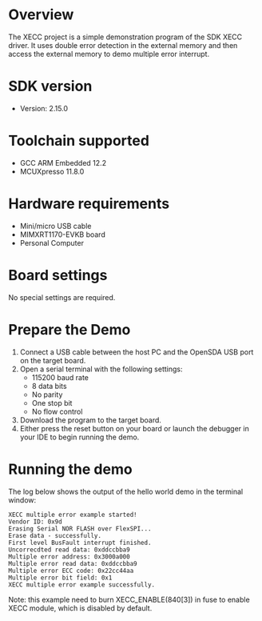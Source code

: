 Overview
========
The XECC project is a simple demonstration program of the SDK XECC driver. It uses double error detection in the external memory
and then access the external memory to demo multiple error interrupt.

SDK version
===========
- Version: 2.15.0

Toolchain supported
===================
- GCC ARM Embedded  12.2
- MCUXpresso  11.8.0

Hardware requirements
=====================
- Mini/micro USB cable
- MIMXRT1170-EVKB board
- Personal Computer

Board settings
==============
No special settings are required.

Prepare the Demo
================
1.  Connect a USB cable between the host PC and the OpenSDA USB port on the target board. 
2.  Open a serial terminal with the following settings:
    - 115200 baud rate
    - 8 data bits
    - No parity
    - One stop bit
    - No flow control
3.  Download the program to the target board.
4.  Either press the reset button on your board or launch the debugger in your IDE to begin running the demo.

Running the demo
================
The log below shows the output of the hello world demo in the terminal window:
~~~~~~~~~~~~~~~~~~~~~~~~~~~~~~~~~~~
XECC multiple error example started!
Vendor ID: 0x9d
Erasing Serial NOR FLASH over FlexSPI...
Erase data - successfully. 
First level BusFault interrupt finished.
Uncorrecdted read data: 0xddccbba9 
Multiple error address: 0x3000a000 
Multiple error read data: 0xddccbba9 
Multiple error ECC code: 0x22cc44aa 
Multiple error bit field: 0x1 
XECC multiple error example successfully. 
~~~~~~~~~~~~~~~~~~~~~~~~~~~~~~~~~~~
Note: this example need to burn XECC_ENABLE(840[3]) in fuse to enable XECC module, which is disabled by default.
